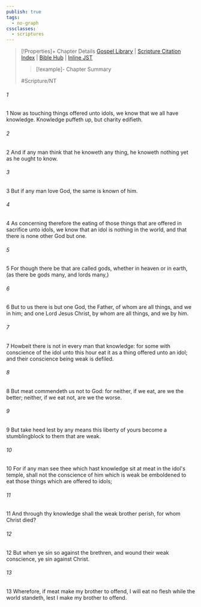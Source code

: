 ```yaml
---
publish: true
tags:
  - no-graph
cssclasses:
  - scriptures
---
```

>[!Properties]+ Chapter Details
>[Gospel Library](https://churchofjesuschrist.org/study/scriptures/nt/1-cor/8?lang=eng)    |    [Scripture Citation Index](https://scriptures.byu.edu/#09208::c09208)    |    [Bible Hub](https://biblehub.com/1_corinthians/8.htm)    |    [Inline JST](https://scripturetoolbox.com/html/ic/1Corinthians/8.html)
>>[!example]- Chapter Summary
>> 
> 
>
>#Scripture/NT
###### 1
1 Now as touching things offered unto idols, we know that we all have knowledge. Knowledge puffeth up, but charity edifieth.
###### 2
2 And if any man think that he knoweth any thing, he knoweth nothing yet as he ought to know.
###### 3
3 But if any man love God, the same is known of him.
###### 4
4 As concerning therefore the eating of those things that are offered in sacrifice unto idols, we know that an idol is nothing in the world, and that there is none other God but one.
###### 5
5 For though there be that are called gods, whether in heaven or in earth, (as there be gods many, and lords many,)
###### 6
6 But to us there is but one God, the Father, of whom are all things, and we in him; and one Lord Jesus Christ, by whom are all things, and we by him.
###### 7
7 Howbeit there is not in every man that knowledge: for some with conscience of the idol unto this hour eat it as a thing offered unto an idol; and their conscience being weak is defiled.
###### 8
8 But meat commendeth us not to God: for neither, if we eat, are we the better; neither, if we eat not, are we the worse.
###### 9
9 But take heed lest by any means this liberty of yours become a stumblingblock to them that are weak.
###### 10
10 For if any man see thee which hast knowledge sit at meat in the idol's temple, shall not the conscience of him which is weak be emboldened to eat those things which are offered to idols;
###### 11
11 And through thy knowledge shall the weak brother perish, for whom Christ died?
###### 12
12 But when ye sin so against the brethren, and wound their weak conscience, ye sin against Christ.
###### 13
13 Wherefore, if meat make my brother to offend, I will eat no flesh while the world standeth, lest I make my brother to offend.
